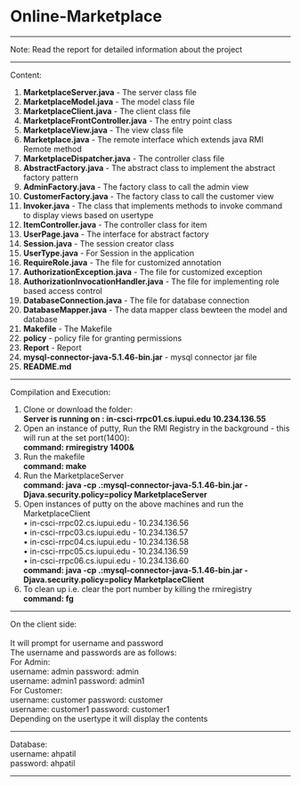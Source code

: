 # Online-Marketplace




----------------------------------------------------
Note:
Read the report for detailed information about the project

----------------------------------------------------

Content:<br>
1.	<b>MarketplaceServer.java</b> - The server class file
2.	<b>MarketplaceModel.java</b> - The model class file
3.	<b>MarketplaceClient.java</b> - The client class file
4.	<b>MarketplaceFrontController.java</b> - The entry point class
5.	<b>MarketplaceView.java</b> - The view class file
6.	<b>Marketplace.java</b> - The remote interface which extends java RMI Remote method
7.	<b>MarketplaceDispatcher.java</b> - The controller class file 
8.	<b>AbstractFactory.java</b> - The abstract class to implement the abstract factory pattern
9.	<b>AdminFactory.java</b> - The factory class to call the admin view
10.	<b>CustomerFactory.java</b> - The factory class to call the customer view
11.	<b>Invoker.java</b> - The class that implements methods to invoke command to display views based on usertype
12.	<b>ItemController.java</b> - The controller class for item
13.	<b>UserPage.java</b> - The interface for abstract factory
14.	<b>Session.java</b> - The session creator class
15.	<b>UserType.java</b> - For Session in the application
16.	<b>RequireRole.java</b> - The file for customized annotation
17.	<b>AuthorizationException.java</b> - The file for customized exception
18.	<b>AuthorizationInvocationHandler.java</b> - The file for implementing role based access control
19.	<b>DatabaseConnection.java</b> - The file for database connection
20.	<b>DatabaseMapper.java</b> - The data mapper class bewteen the model and database
21.	<b>Makefile</b> - The Makefile
22.	<b>policy</b> - policy file for granting permissions 
23.	<b>Report</b> - Report 
24. <b>mysql-connector-java-5.1.46-bin.jar</b> - mysql connector jar file
25. <b>README.md </b><br>

----------------------------------------------------
Compilation and Execution:

1. Clone or download the folder:<br>
<b>Server is running on : in-csci-rrpc01.cs.iupui.edu 10.234.136.55</b>
2. Open an instance of putty, Run the RMI Registry in the background - this will run at the set port(1400):<br>
<b>command: rmiregistry 1400&</b> <br>
3. Run the makefile <br>
<b>command: make</b> <br>
4. Run the MarketplaceServer<br>
<b>command: java -cp .:mysql-connector-java-5.1.46-bin.jar -Djava.security.policy=policy MarketplaceServer</b><br>
5. Open instances of putty on the above machines and run the MarketplaceClient<br>
• in-csci-rrpc02.cs.iupui.edu - 10.234.136.56<br>
• in-csci-rrpc03.cs.iupui.edu - 10.234.136.57<br>
• in-csci-rrpc04.cs.iupui.edu - 10.234.136.58<br>
• in-csci-rrpc05.cs.iupui.edu - 10.234.136.59<br>
• in-csci-rrpc06.cs.iupui.edu - 10.234.136.60<br>
<b>command: java -cp .:mysql-connector-java-5.1.46-bin.jar -Djava.security.policy=policy MarketplaceClient</b><br>
6. To clean up i.e. clear the port number by killing the rmiregistry <br>
<b>command: fg</b><br>

---------------------------------------------------
On the client side: <br>
<br>
It will prompt for username and password<br>
The username and passwords are as follows:<br>
For Admin:<br>
username: admin password: admin<br>
username: admin1 password: admin1<br>
For Customer:<br>
username: customer password: customer<br>
username: customer1 password: customer1<br>
Depending on the usertype it will display the contents

---------------------------------------------------
Database:  <br>
username: ahpatil  <br>
password: ahpatil  <br>

---------------------------------------------------

